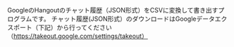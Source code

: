 GoogleのHangoutのチャット履歴（JSON形式）をCSVに変換して書き出すプログラムです。
チャット履歴(JSON形式）のダウンロードはGoogleデータエクスポート（下記）から行ってください
（https://takeout.google.com/settings/takeout）
